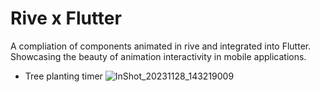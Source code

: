 # Rive x Flutter

A compliation of components animated in rive and integrated into Flutter. Showcasing the beauty of animation interactivity in mobile applications.

- Tree planting timer
![InShot_20231128_143219009](https://github.com/nikkieke/rive_flutter/assets/95222620/395859ce-2868-41cd-81fb-9b06762c3e80)



